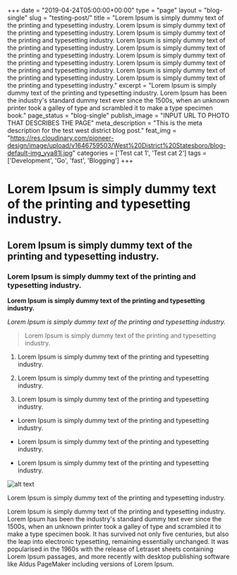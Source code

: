 +++
date = "2019-04-24T05:00:00+00:00"
type = "page"
layout = "blog-single"
slug = "testing-post/"
title = "Lorem Ipsum is simply dummy text of the printing and typesetting industry. Lorem Ipsum is simply dummy text of the printing and typesetting industry. Lorem Ipsum is simply dummy text of the printing and typesetting industry. Lorem Ipsum is simply dummy text of the printing and typesetting industry. Lorem Ipsum is simply dummy text of the printing and typesetting industry. Lorem Ipsum is simply dummy text of the printing and typesetting industry. Lorem Ipsum is simply dummy text of the printing and typesetting industry. Lorem Ipsum is simply dummy text of the printing and typesetting industry. Lorem Ipsum is simply dummy text of the printing and typesetting industry."
excerpt = "Lorem Ipsum is simply dummy text of the printing and typesetting industry. Lorem Ipsum has been the industry's standard dummy text ever since the 1500s, when an unknown printer took a galley of type and scrambled it to make a type specimen book."
page_status = "blog-single"
publish_image = "INPUT URL TO PHOTO THAT DESCRIBES THE PAGE"
meta_description = "This is the meta description for the test west district blog post."
feat_img = "https://res.cloudinary.com/pioneer-design/image/upload/v1646759503/West%20District%20Statesboro/blog-default-img_vya81l.jpg"
categories = ['Test cat 1', 'Test cat 2']
tags = ['Development', 'Go', 'fast', 'Blogging']
+++

# Lorem Ipsum is simply dummy text of the printing and typesetting industry.

## Lorem Ipsum is simply dummy text of the printing and typesetting industry.

### Lorem Ipsum is simply dummy text of the printing and typesetting industry.

**Lorem Ipsum is simply dummy text of the printing and typesetting industry.**

*Lorem Ipsum is simply dummy text of the printing and typesetting industry.*

> Lorem Ipsum is simply dummy text of the printing and typesetting industry.

1. Lorem Ipsum is simply dummy text of the printing and typesetting industry.

2. Lorem Ipsum is simply dummy text of the printing and typesetting industry.

3. Lorem Ipsum is simply dummy text of the printing and typesetting industry.

- Lorem Ipsum is simply dummy text of the printing and typesetting industry.

- Lorem Ipsum is simply dummy text of the printing and typesetting industry.

- Lorem Ipsum is simply dummy text of the printing and typesetting industry.

![alt text](https://res.cloudinary.com/pioneer-design/image/upload/v1646759503/West%20District%20Statesboro/blog-default-img_vya81l.jpg)

Lorem Ipsum is simply dummy text of the printing and typesetting industry.

Lorem Ipsum is simply dummy text of the printing and typesetting industry. Lorem Ipsum has been the industry's standard dummy text ever since the 1500s, when an unknown printer took a galley of type and scrambled it to make a type specimen book. It has survived not only five centuries, but also the leap into electronic typesetting, remaining essentially unchanged. It was popularised in the 1960s with the release of Letraset sheets containing Lorem Ipsum passages, and more recently with desktop publishing software like Aldus PageMaker including versions of Lorem Ipsum.